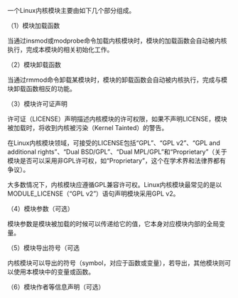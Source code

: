 一个Linux内核模块主要由如下几个部分组成。

（1）模块加载函数

当通过insmod或modprobe命令加载内核模块时，模块的加载函数会自动被内核执行，完成本模块的相关初始化工作。

（2）模块卸载函数

当通过rmmod命令卸载某模块时，模块的卸载函数会自动被内核执行，完成与模块卸载函数相反的功能。

（3）模块许可证声明

许可证（LICENSE）声明描述内核模块的许可权限，如果不声明LICENSE，模块被加载时，将收到内核被污染（Kernel Tainted）的警告。

在Linux内核模块领域，可接受的LICENSE包括“GPL”、“GPL v2”、“GPL and additional rights”、“Dual BSD/GPL”、“Dual MPL/GPL”和“Proprietary”（关于模块是否可以采用非GPL许可权，如“Proprietary”，这个在学术界和法律界都有争议）。

大多数情况下，内核模块应遵循GPL兼容许可权。Linux内核模块最常见的是以MODULE_LICENSE（“GPL v2”）语句声明模块采用GPL v2。

（4）模块参数（可选）

模块参数是模块被加载的时候可以传递给它的值，它本身对应模块内部的全局变量。

（5）模块导出符号（可选

内核模块可以导出的符号（symbol，对应于函数或变量），若导出，其他模块则可以使用本模块中的变量或函数。

（6）模块作者等信息声明（可选）
